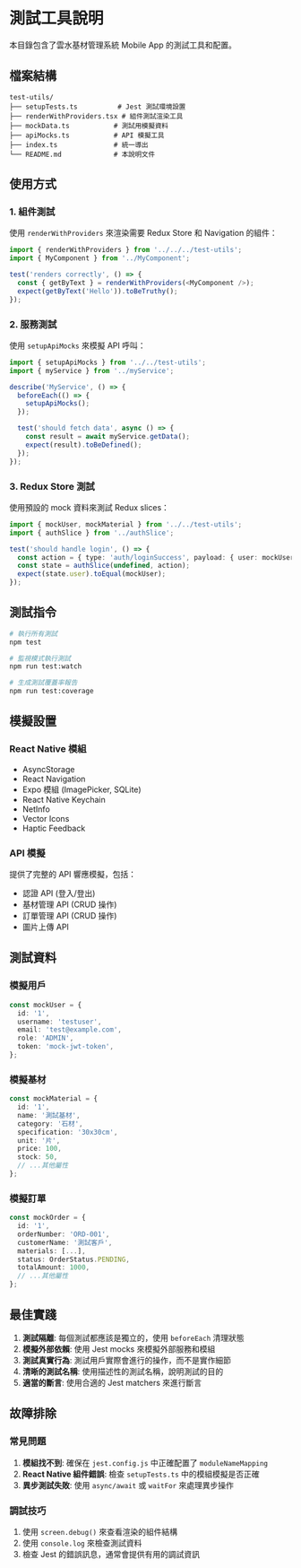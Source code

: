 # 測試工具說明

本目錄包含了雲水基材管理系統 Mobile App 的測試工具和配置。

## 檔案結構

```
test-utils/
├── setupTests.ts          # Jest 測試環境設置
├── renderWithProviders.tsx # 組件測試渲染工具
├── mockData.ts           # 測試用模擬資料
├── apiMocks.ts           # API 模擬工具
├── index.ts              # 統一導出
└── README.md             # 本說明文件
```

## 使用方式

### 1. 組件測試

使用 `renderWithProviders` 來渲染需要 Redux Store 和 Navigation 的組件：

```typescript
import { renderWithProviders } from '../../../test-utils';
import { MyComponent } from '../MyComponent';

test('renders correctly', () => {
  const { getByText } = renderWithProviders(<MyComponent />);
  expect(getByText('Hello')).toBeTruthy();
});
```

### 2. 服務測試

使用 `setupApiMocks` 來模擬 API 呼叫：

```typescript
import { setupApiMocks } from '../../test-utils';
import { myService } from '../myService';

describe('MyService', () => {
  beforeEach(() => {
    setupApiMocks();
  });

  test('should fetch data', async () => {
    const result = await myService.getData();
    expect(result).toBeDefined();
  });
});
```

### 3. Redux Store 測試

使用預設的 mock 資料來測試 Redux slices：

```typescript
import { mockUser, mockMaterial } from '../../test-utils';
import { authSlice } from '../authSlice';

test('should handle login', () => {
  const action = { type: 'auth/loginSuccess', payload: { user: mockUser, token: 'token' } };
  const state = authSlice(undefined, action);
  expect(state.user).toEqual(mockUser);
});
```

## 測試指令

```bash
# 執行所有測試
npm test

# 監視模式執行測試
npm run test:watch

# 生成測試覆蓋率報告
npm run test:coverage
```

## 模擬設置

### React Native 模組

- AsyncStorage
- React Navigation
- Expo 模組 (ImagePicker, SQLite)
- React Native Keychain
- NetInfo
- Vector Icons
- Haptic Feedback

### API 模擬

提供了完整的 API 響應模擬，包括：
- 認證 API (登入/登出)
- 基材管理 API (CRUD 操作)
- 訂單管理 API (CRUD 操作)
- 圖片上傳 API

## 測試資料

### 模擬用戶
```typescript
const mockUser = {
  id: '1',
  username: 'testuser',
  email: 'test@example.com',
  role: 'ADMIN',
  token: 'mock-jwt-token',
};
```

### 模擬基材
```typescript
const mockMaterial = {
  id: '1',
  name: '測試基材',
  category: '石材',
  specification: '30x30cm',
  unit: '片',
  price: 100,
  stock: 50,
  // ...其他屬性
};
```

### 模擬訂單
```typescript
const mockOrder = {
  id: '1',
  orderNumber: 'ORD-001',
  customerName: '測試客戶',
  materials: [...],
  status: OrderStatus.PENDING,
  totalAmount: 1000,
  // ...其他屬性
};
```

## 最佳實踐

1. **測試隔離**: 每個測試都應該是獨立的，使用 `beforeEach` 清理狀態
2. **模擬外部依賴**: 使用 Jest mocks 來模擬外部服務和模組
3. **測試真實行為**: 測試用戶實際會進行的操作，而不是實作細節
4. **清晰的測試名稱**: 使用描述性的測試名稱，說明測試的目的
5. **適當的斷言**: 使用合適的 Jest matchers 來進行斷言

## 故障排除

### 常見問題

1. **模組找不到**: 確保在 `jest.config.js` 中正確配置了 `moduleNameMapping`
2. **React Native 組件錯誤**: 檢查 `setupTests.ts` 中的模組模擬是否正確
3. **異步測試失敗**: 使用 `async/await` 或 `waitFor` 來處理異步操作

### 調試技巧

1. 使用 `screen.debug()` 來查看渲染的組件結構
2. 使用 `console.log` 來檢查測試資料
3. 檢查 Jest 的錯誤訊息，通常會提供有用的調試資訊